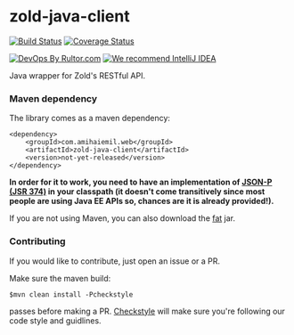 # zold-java-client

[![Build Status](https://travis-ci.org/amihaiemil/zold-java-client.svg?branch=master)](https://travis-ci.org/amihaiemil/zold-java-client)
[![Coverage Status](https://coveralls.io/repos/github/amihaiemil/zold-java-client/badge.svg?branch=master)](https://coveralls.io/github/amihaiemil/zold-java-client?branch=master)

[![DevOps By Rultor.com](http://www.rultor.com/b/amihaiemil/zold-java-client)](http://www.rultor.com/p/amihaiemil/zold-java-client)
[![We recommend IntelliJ IDEA](http://amihaiemil.github.io/images/intellij-idea-recommend.svg)](https://www.jetbrains.com/idea/)

Java wrapper for Zold's RESTful API.

### Maven dependency

The library comes as a maven dependency:

```
<dependency>
    <groupId>com.amihaiemil.web</groupId>
    <artifactId>zold-java-client</artifactId>
    <version>not-yet-released</version>
</dependency>
```

**In order for it to work, you need to have an implementation of [JSON-P (JSR 374)](https://javaee.github.io/jsonp/index.html) in your classpath (it doesn't come transitively since most people are using Java EE APIs so, chances are it is already provided!).**

If you are not using Maven, you can also download the <a href="#">fat</a> jar.

### Contributing 

If you would like to contribute, just open an issue or a PR.

Make sure the maven build:

``$mvn clean install -Pcheckstyle``

passes before making a PR. [Checkstyle](http://checkstyle.sourceforge.net/) will make sure
you're following our code style and guidlines.
